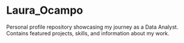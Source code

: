 # Laura_Ocampo
Personal profile repository showcasing my journey as a Data Analyst. Contains featured projects, skills, and information about my work.
